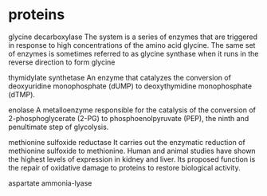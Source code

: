 # proteins
  glycine decarboxylase
    The system is a series of enzymes that are triggered in response to high concentrations of the amino acid glycine. 
    The same set of enzymes is sometimes referred to as glycine synthase when it runs in the reverse direction to form glycine
  
  thymidylate synthetase
    An enzyme that catalyzes the conversion of deoxyuridine monophosphate (dUMP) to deoxythymidine monophosphate (dTMP).
    
  enolase
    A metalloenzyme responsible for the catalysis of the conversion of 2-phosphoglycerate (2-PG) to phosphoenolpyruvate (PEP), 
    the ninth and penultimate step of glycolysis. 
  
  methionine sulfoxide reductase
    It carries out the enzymatic reduction of methionine sulfoxide to methionine. 
    Human and animal studies have shown the highest levels of expression in kidney and liver. 
    Its proposed function is the repair of oxidative damage to proteins to restore biological activity.
  
  aspartate ammonia-lyase
  
